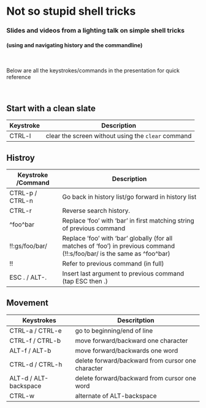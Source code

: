 # Not so stupid shell tricks

### Slides and videos from a lighting talk on simple shell tricks 

#### (using and navigating history and the commandline)

<br>

Below are all the keystrokes/commands in the presentation for quick reference

<br>

## Start with a clean slate

|Keystroke          | Description
---                 |---
| CTRL-l            | clear the screen without using the `clear` command

## Histroy

|Keystroke  /Command  | Description
---                 |---
| CTRL-p / CTRL-n   | Go back in history list/go forward in history list
| CTRL-r            | Reverse search history.
| ^foo^bar          | Replace ‘foo’ with ‘bar’ in first matching string of previous command
| !!:gs/foo/bar/    | Replace ’foo’ with ‘bar’ globally (for all matches of ‘foo’) in previous command  (!!:s/foo/bar/ is the same as ^foo^bar) 
| !!                | Refer to previous command (in full)
| ESC . / ALT-.     | Insert last argument to previous command (tap ESC then .)

## Movement

| Keystrokes             | Descritption
---                      |---
| CTRL-a / CTRL-e        | go to beginning/end of line|
| CTRL-f / CTRL-b        | move forward/backward one character|
| ALT-f / ALT-b          | move forward/backwards one word|
| CTRL-d / CTRL-h        | delete forward/backward from cursor one character|
| ALT-d / ALT-backspace  | delete forward/backward from cursor one word|
| CTRL-w                 | alternate of ALT-backspace|
